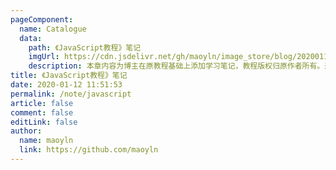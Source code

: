 ```yaml
---
pageComponent:
  name: Catalogue
  data:
    path: 《JavaScript教程》笔记
    imgUrl: https://cdn.jsdelivr.net/gh/maoyln/image_store/blog/20200112120340.png
    description: 本章内容为博主在原教程基础上添加学习笔记，教程版权归原作者所有。来源：<a href='https://wangdoc.com/javascript/' target='_blank'>JavaScript教程</a>
title: 《JavaScript教程》笔记
date: 2020-01-12 11:51:53
permalink: /note/javascript
article: false
comment: false
editLink: false
author:
  name: maoyln
  link: https://github.com/maoyln
---
```


